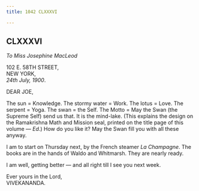 ```yaml
---
title: 1042 CLXXXVI

---
```

  

  


## CLXXXVI

*To Miss Josephine MacLeod*

102 E. 58TH STREET,  
NEW YORK,  
*24th July, 1900*.

DEAR JOE,

The sun = Knowledge. The stormy water = Work. The lotus = Love. The
serpent = Yoga. The swan = the Self. The Motto = May the Swan (the
Supreme Self) send us that. It is the mind-lake. (This explains the
design on the Ramakrishna Math and Mission seal, printed on the title
page of this volume — *Ed*.) How do you like it? May the Swan fill you
with all these anyway.

I am to start on Thursday next, by the French steamer *La Champagne*.
The books are in the hands of Waldo and Whitmarsh. They are nearly
ready.

I am well, getting better — and all right till I see you next week.

Ever yours in the Lord,  
VIVEKANANDA.